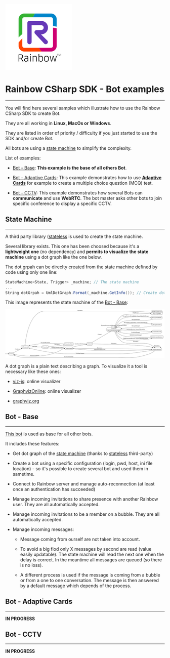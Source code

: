 ![Rainbow](../logo_rainbow.png)

 
# Rainbow CSharp SDK - Bot examples
---

You will find here several samples which illustrate how to use the Rainbow CSharp SDK to create Bot.

They are all working in **Linux, MacOs or Windows**. 

They are listed in order of priority / difficulty if you just started to use the SDK and/or create Bot.

All bots are using a [state machine](#StateMachine) to simplify the complexity.

List of examples:

- [Bot - Base](#BotBase): **This example is the base of all others Bot**.

- [Bot - Adaptive Cards](#BotAdaptiveCards): This example demonstrates how to use [**Adaptive Cards**](https://adaptivecards.io/) for example to create a multiple choice question (MCQ) test.

- [Bot - CCTV](#BotCCTV): This example demonstrates how several Bots can **communicate** and use **WebRTC**. The bot master asks other bots to join specific conference to display a specific CCTV.

<a name="StateMachine"></a>
## State Machine
---

A third party library ([stateless](https://github.com/dotnet-state-machine/stateless) is used to create the state machine.

Several library exists. This one has been choosed because it's a **lightweight one** (no dependency) and **permits to visualize the state machine** using a dot graph like the one below.

The dot grpah can be direclty created from the state machine defined by code using only one line:

```cs 
StateMachine<State, Trigger> _machine; // The state machine
...
String dotGrpah = UmlDotGraph.Format(_machine.GetInfo()); // Create dot graph as String once the state machine has been totally defined   
```

This image represents the state machine of the [Bot - Base](#BotBase):

![Rainbow](./BotBase/images/RainbowBotBase.svg)

A dot graph is a plain text describing a graph. To visualize it a tool is necessary like these ones:

- [viz-js](http://viz-js.com/): online visualizer

- [GraphvizOnline](https://dreampuf.github.io/GraphvizOnline/): online visualizer

- [graphviz.org](http://www.graphviz.org/)

<a name="BotBase"></a>
## Bot - Base
---

[This bot](./BotBase/README.md) is used as base for all other bots.

It includes these features:

- Get dot graph of the [state machine](#StateMachine) (thanks to [stateless](https://github.com/dotnet-state-machine/stateless) third-party)

- Create a bot using a specific configuration (login, pwd, host, ini file location) - so it's possible to create several bot and used them in sametime.

- Connect to Rainbow server and manage auto-reconnection (at least once an authentication has succeeded) 

- Manage incoming invitations to share presence with another Rainbow user. They are all automatically accepted.

- Manage incoming invitations to be a member on a bubble. They are all automatically accepted.

- Manage incoming messages:

  - Message coming from ourself are not taken into account.
  
  - To avoid a big flod only X messages by second are read (value easily updatable). The state machine will read the next one when the delay is correct. In the meantime all messages are queued (so there is no loss).
  
  - A different process is used if the message is coming from a bubble or from a one to one conversation. The message is then answered by a default message which depends of the process.


<a name="BotAdaptiveCards"></a>
## Bot - Adaptive Cards
---

**IN PROGRESS**

<a name="BotCCTV"></a>
## Bot - CCTV
---

**IN PROGRESS**
